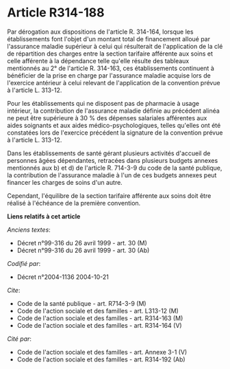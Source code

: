 # Article R314-188

Par dérogation aux dispositions de l'article R. 314-164, lorsque les établissements font l'objet d'un montant total de
financement alloué par l'assurance maladie supérieur à celui qui résulterait de l'application de la clé de répartition des
charges entre la section tarifaire afférente aux soins et celle afférente à la dépendance telle qu'elle résulte des tableaux
mentionnés au 2° de l'article R. 314-163, ces établissements continuent à bénéficier de la prise en charge par l'assurance
maladie acquise lors de l'exercice antérieur à celui relevant de l'application de la convention prévue à l'article L. 313-12.

Pour les établissements qui ne disposent pas de pharmacie à usage intérieur, la contribution de l'assurance maladie définie
au précédent alinéa ne peut être supérieure à 30 % des dépenses salariales afférentes aux aides soignants et aux aides
médico-psychologiques, telles qu'elles ont été constatées lors de l'exercice précédent la signature de la convention prévue à
l'article L. 313-12.

Dans les établissements de santé gérant plusieurs activités d'accueil de personnes âgées dépendantes, retracées dans
plusieurs budgets annexes mentionnés aux b) et d) de l'article R. 714-3-9 du code de la santé publique, la contribution de
l'assurance maladie à l'un de ces budgets annexes peut financer les charges de soins d'un autre.

Cependant, l'équilibre de la section tarifaire afférente aux soins doit être réalisé à l'échéance de la première convention.

**Liens relatifs à cet article**

_Anciens textes_:

  - Décret n°99-316 du 26 avril 1999 - art. 30 (M)
  - Décret n°99-316 du 26 avril 1999 - art. 30 (Ab)

_Codifié par_:

  - Décret n°2004-1136 2004-10-21

_Cite_:

  - Code de la santé publique - art. R714-3-9 (M)
  - Code de l'action sociale et des familles - art. L313-12 (M)
  - Code de l'action sociale et des familles - art. R314-163 (M)
  - Code de l'action sociale et des familles - art. R314-164 (V)

_Cité par_:

  - Code de l'action sociale et des familles - art. Annexe 3-1 (V)
  - Code de l'action sociale et des familles - art. R314-192 (Ab)
